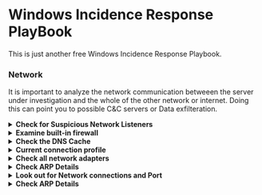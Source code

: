 # Windows Incidence Response PlayBook

This is just another free Windows Incidence Response Playbook.

### Network
It is important to analyze the network communication betweeen the server under investigation and the whole of the other network or internet. Doing this can point you to possible C&C servers or Data exfilteration.
<details><summary><b>Check for Suspicious Network Listeners</b></summary>
  
  ```sh
  netstat -naob | more
  ```
   Autorefresh every 5 secs
  ```sh
   netstat -naob 5
  ```
</details>
  
<details><summary><b>Examine built-in firewall</b></summary>
  
  ```sh
   netsh advfirewall show currentprofile
  ```
</details>

<details><summary><b>Check the DNS Cache</b></summary>
  
  ```sh
  Get-DnsClientCache | select Entry,Name, Status, TimeToLive
  ```
</details>

<details><summary><b>Current connection profile</b></summary>

  ```sh
  Get-NetConnectionProfile | select Name, InterfaceAlias, NetworkCategory, IPV4Connectivity, IPv6Connectivity
  ```
</details>

<details><summary><b>Check all network adapters</b></summary>

  ```sh
  Get-NetAdapter | select Name, InterfaceDescription, Status, MacAddress, LinkSpeed
  ```
</details>

<details><summary><b>Check ARP Details</b></summary>

  ```sh
  Get-NetNeighbor | select InterfaceAlias, IPAddress, LinkLayerAddress
  ```
</details>

<details><summary><b>Look out for Network connections and Port</b></summary>

  ```sh
  Get-NetTCPConnection | Select-Object LocalAddress, LocalPort, RemoteAddress, RemotePort, State, OwningProcess, @{Name="Process";Expression={(Get-Process -Id   $_.OwningProcess).ProcessName}}
  ```
</details>

<details><summary><b>Check ARP Details</b></summary>

  ```sh
  Get-NetNeighbor | select InterfaceAlias, IPAddress, LinkLayerAddress
  ```
</details>
